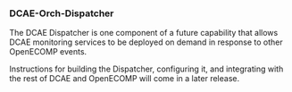 ### DCAE-Orch-Dispatcher

The DCAE Dispatcher is one component of a future capability that allows 
DCAE monitoring services to be deployed on demand in response to other 
OpenECOMP events.

Instructions for building the Dispatcher, configuring it, and integrating 
with the rest of DCAE and OpenECOMP will come in a later release.
